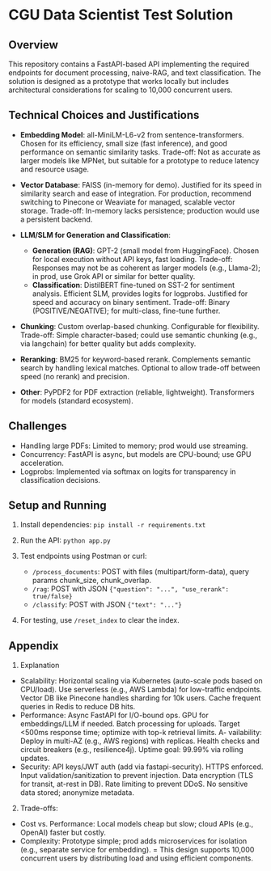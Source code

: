 # CGU Data Scientist Test Solution

## Overview
This repository contains a FastAPI-based API implementing the required endpoints for document processing, naive-RAG, and text classification. The solution is designed as a prototype that works locally but includes architectural considerations for scaling to 10,000 concurrent users.

## Technical Choices and Justifications

- **Embedding Model**: all-MiniLM-L6-v2 from sentence-transformers. Chosen for its efficiency, small size (fast inference), and good performance on semantic similarity tasks. Trade-off: Not as accurate as larger models like MPNet, but suitable for a prototype to reduce latency and resource usage.

- **Vector Database**: FAISS (in-memory for demo). Justified for its speed in similarity search and ease of integration. For production, recommend switching to Pinecone or Weaviate for managed, scalable vector storage. Trade-off: In-memory lacks persistence; production would use a persistent backend.

- **LLM/SLM for Generation and Classification**:
  - **Generation (RAG)**: GPT-2 (small model from HuggingFace). Chosen for local execution without API keys, fast loading. Trade-off: Responses may not be as coherent as larger models (e.g., Llama-2); in prod, use Grok API or similar for better quality.
  - **Classification**: DistilBERT fine-tuned on SST-2 for sentiment analysis. Efficient SLM, provides logits for logprobs. Justified for speed and accuracy on binary sentiment. Trade-off: Binary (POSITIVE/NEGATIVE); for multi-class, fine-tune further.

- **Chunking**: Custom overlap-based chunking. Configurable for flexibility. Trade-off: Simple character-based; could use semantic chunking (e.g., via langchain) for better quality but adds complexity.

- **Reranking**: BM25 for keyword-based rerank. Complements semantic search by handling lexical matches. Optional to allow trade-off between speed (no rerank) and precision.

- **Other**: PyPDF2 for PDF extraction (reliable, lightweight). Transformers for models (standard ecosystem).

## Challenges

- Handling large PDFs: Limited to memory; prod would use streaming.
- Concurrency: FastAPI is async, but models are CPU-bound; use GPU acceleration.
- Logprobs: Implemented via softmax on logits for transparency in classification decisions.

## Setup and Running

1. Install dependencies: `pip install -r requirements.txt`

2. Run the API: `python app.py`

3. Test endpoints using Postman or curl:
   - `/process_documents`: POST with files (multipart/form-data), query params chunk_size, chunk_overlap.
   - `/rag`: POST with JSON `{"question": "...", "use_rerank": true/false}`
   - `/classify`: POST with JSON `{"text": "..."}`

4. For testing, use `/reset_index` to clear the index.

## Appendix
1. Explanation
- Scalability: Horizontal scaling via Kubernetes (auto-scale pods based on CPU/load). Use serverless (e.g., AWS Lambda) for low-traffic endpoints. Vector DB like Pinecone handles sharding for 10k users. Cache frequent queries in Redis to reduce DB hits.
- Performance: Async FastAPI for I/O-bound ops. GPU for embeddings/LLM if needed. Batch processing for uploads. Target <500ms response time; optimize with top-k retrieval limits.
A- vailability: Deploy in multi-AZ (e.g., AWS regions) with replicas. Health checks and circuit breakers (e.g., resilience4j). Uptime goal: 99.99% via rolling updates.
- Security: API keys/JWT auth (add via fastapi-security). HTTPS enforced. Input validation/sanitization to prevent injection. Data encryption (TLS for transit, at-rest in DB). Rate limiting to prevent DDoS. No sensitive data stored; anonymize metadata. 

2. Trade-offs:
- Cost vs. Performance: Local models cheap but slow; cloud APIs (e.g., OpenAI) faster but costly.
- Complexity: Prototype simple; prod adds microservices for isolation (e.g., separate service for embedding).
= This design supports 10,000 concurrent users by distributing load and using efficient components.
